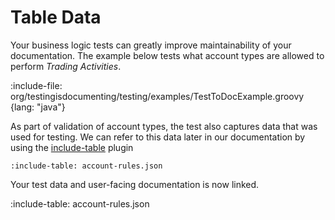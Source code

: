 # Table Data

Your business logic tests can greatly improve maintainability of your documentation.
The example below tests what account types are allowed to perform *Trading Activities*.

:include-file: org/testingisdocumenting/testing/examples/TestToDocExample.groovy {lang: "java"}

As part of validation of account types, the test also captures data that was used for testing. 
We can refer to this data later in our documentation by using the [include-table](layout/tables) plugin

    :include-table: account-rules.json
     
Your test data and user-facing documentation is now linked.

:include-table: account-rules.json 
